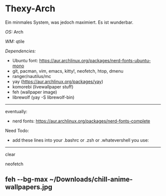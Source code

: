 # Thexy-Arch

Ein minmales System, was jedoch maximiert. Es ist wunderbar.

*OS:* Arch

*WM:* qtile

*Dependencies:*
- Ubuntu font: https://aur.archlinux.org/packages/nerd-fonts-ubuntu-mono
- git, pacman, vim, emacs, kitty!, neofetch, htop, dmenu
- ranger/nautilus/mc
- yay (https://aur.archlinux.org/packages/yay)
- komorebi (livewallpaper stuff)
- feh (wallpaper image)
- librewolf (yay -S librewolf-bin)

---
eventually:
- nerd fonts: https://aur.archlinux.org/packages/nerd-fonts-complete


Need Todo:
- add these lines into your .bashrc or .zsh or .whatevershell you use:
---
clear

neofetch

feh --bg-max ~/Downloads/chill-anime-wallpapers.jpg
---
